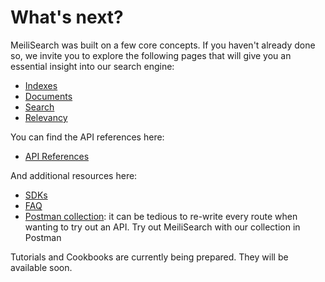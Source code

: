# What's next?

MeiliSearch was built on a few core concepts. If you haven't already done so, we invite you to explore the following pages that will give you an essential insight into our search engine:

- [Indexes](/guides/main_concepts/indexes.md)
- [Documents](/guides/main_concepts/documents.md)
- [Search](/guides/main_concepts/search.md)
- [Relevancy](/guides/main_concepts/relevancy.md)

You can find the API references here:

- [API References](/references/README.md)

And additional resources here:

- [SDKs](/resources/sdks.md)
- [FAQ](/faq/faq.md)
- [Postman collection](/resources/postman_collection.md): it can be tedious to re-write every route when wanting to try out an API. Try out MeiliSearch with our collection in Postman

Tutorials and Cookbooks are currently being prepared. They will be available soon.
